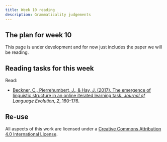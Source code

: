 ```yaml
---
title: Week 10 reading
description: Grammaticality judgements
---
```


## The plan for week 10

This page is under development and for now just includes the paper we will be reading.


## Reading tasks for this week

Read:
- [Beckner, C., Pierrehumbert, J., & Hay, J. (2017). The emergence of linguistic structure in an online iterated learning task. *Journal of Language Evolution, 2*, 160–176.](https://doi.org/10.1093/jole/lzx001)


## Re-use

All aspects of this work are licensed under a [Creative Commons Attribution 4.0 International License](http://creativecommons.org/licenses/by/4.0/).
